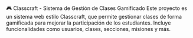 🎮 Classcraft - Sistema de Gestión de Clases Gamificado
Este proyecto es un sistema web estilo Classcraft, que permite gestionar clases de forma gamificada para mejorar la participación de los estudiantes. Incluye funcionalidades como usuarios, clases, secciones, misiones y más.
